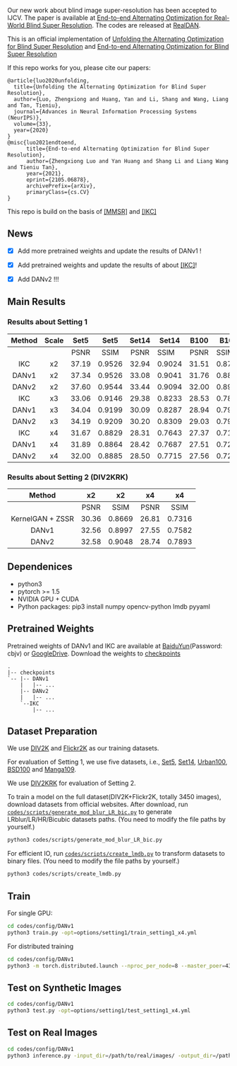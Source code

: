 Our new work about blind image super-resolution has been accepted to IJCV. The paper is available at [End-to-end Alternating Optimization for Real-World Blind Super Resolution](https://arxiv.org/abs/2308.08816). The codes are released at [RealDAN](https://github.com/greatlog/RealDAN).

This is an official implementation of [Unfolding the Alternating Optimization for Blind Super Resolution](https://arxiv.org/abs/2010.02631) and [End-to-end Alternating Optimization for Blind Super Resolution](https://arxiv.org/abs/2105.06878)

If this repo works for you, please cite our papers:
```
@article{luo2020unfolding,
  title={Unfolding the Alternating Optimization for Blind Super Resolution},
  author={Luo, Zhengxiong and Huang, Yan and Li, Shang and Wang, Liang and Tan, Tieniu},
  journal={Advances in Neural Information Processing Systems (NeurIPS)},
  volume={33},
  year={2020}
}
@misc{luo2021endtoend,
      title={End-to-end Alternating Optimization for Blind Super Resolution}, 
      author={Zhengxiong Luo and Yan Huang and Shang Li and Liang Wang and Tieniu Tan},
      year={2021},
      eprint={2105.06878},
      archivePrefix={arXiv},
      primaryClass={cs.CV}
}
```

This repo is build on the basis of [[MMSR]](https://github.com/open-mmlab/mmsr) and [[IKC]](https://github.com/yuanjunchai/IKC)

## News
- [x] Add more pretrained weights and update the results of DANv1 \!

- [x] Add pretrained weights and update the results of about [[IKC]](https://github.com/yuanjunchai/IKC)\!

- [x] Add DANv2 \!\!\!

## Main Results

### Results about Setting 1
| Method | Scale |   Set5  |   Set5   | Set14   |  Set14   | B100   |  B100    | Urban100 | Urban100  | Mangan109 | Manga109  |
|:------:|:-----:|:-------:|:--------:|:-------:|---------|:-------:|----------|:-------:|-----------|:-------:|:-------:|
|        |       | PSNR    | SSIM     | PSNR    | SSIM     | PSNR    | SSIM     | PSNR     | SSIM     | PSNR      | SSIM     |
| IKC    | x2    |  37.19  |  0.9526  |  32.94  |  0.9024  |  31.51  |  0.8790  |  29.85   |  0.8928  |  36.93    |  0.9667  |
| DANv1  | x2    |  37.34  |  0.9526  |  33.08  |  0.9041  |  31.76  |  0.8858  |  30.60   |  0.9060  |  37.23    |  0.9710  |
| DANv2  | x2    |  37.60  |  0.9544  |  33.44  |  0.9094  |  32.00  |  0.8904  |  31.43   |  0.9174  |  38.07    |  0.9734  |
| IKC    | x3    |  33.06  |  0.9146  |  29.38  |  0.8233  |  28.53  |  0.7899  |  27.43   |  0.8302  |  32.43    |  0.9316  |
| DANv1  | x3    |  34.04  |  0.9199  |  30.09  |  0.8287  |  28.94  |  0.7919  |  27.65   |  0.8352  |  33.16    |  0.9382  |
| DANv2  | x3    |  34.19  |  0.9209  |  30.20  |  0.8309  |  29.03  |  0.7948  |  27.83   |  0.8395  |  33.28    |  0.9400  |
| IKC    | x4    |  31.67  |  0.8829  |  28.31  |  0.7643  |  27.37  |  0.7192  |  25.33   |  0.7504  |  28.91    |  0.8782  |
| DANv1  | x4    |  31.89  |  0.8864  |  28.42  |  0.7687  |  27.51  |  0.7248  |  25.86   |  0.7721  |  30.50    |  0.9037  |
| DANv2  | x4    |  32.00  |  0.8885  |  28.50  |  0.7715  |  27.56  |  0.7277  |  25.94   |  0.7748  |  30.45    |  0.9037  |

### Results about Setting 2 (DIV2KRK)

|Method          |  x2   |  x2    |  x4   |  x4    
|:--------------:|:-----:|:------:|:-----:|:------:|
|                | PSNR  | SSIM   | PSNR  |   SSIM |
|KernelGAN + ZSSR| 30.36 | 0.8669 | 26.81 | 0.7316 |
|DANv1           | 32.56 | 0.8997 | 27.55 | 0.7582 |
|DANv2           | 32.58 | 0.9048 | 28.74 | 0.7893 |


## Dependenices

* python3
* pytorch >= 1.5
* NVIDIA GPU + CUDA
* Python packages: pip3 install numpy opencv-python lmdb pyyaml

## Pretrained Weights
Pretrained weights of DANv1 and IKC are available at [BaiduYun](https://pan.baidu.com/s/15843FMaiGoREB-8sdmJc4g)(Password: cbjv) or [GoogleDrive](https://drive.google.com/drive/folders/1aOaxXFfMAM6GvvPz56lzUwVmg7BMM_mR?usp=sharing). Download the weights to [checkpoints](./checkpoints)

```
.
|-- checkpoints
`-- |-- DANv1
    |   |-- ...
    |-- DANv2
    |   |-- ...
    `--IKC
        |-- ... 
```

## Dataset Preparation
We use [DIV2K](https://data.vision.ee.ethz.ch/cvl/DIV2K/) and [Flickr2K](http://cv.snu.ac.kr/research/EDSR/Flickr2K.tar) as our training datasets. 

For evaluation of Setting 1, we use five datasets, i.e., [Set5](https://uofi.box.com/shared/static/kfahv87nfe8ax910l85dksyl2q212voc.zip), [Set14](https://uofi.box.com/shared/static/igsnfieh4lz68l926l8xbklwsnnk8we9.zip), [Urban100](https://uofi.box.com/shared/static/65upg43jjd0a4cwsiqgl6o6ixube6klm.zip), [BSD100](https://uofi.box.com/shared/static/qgctsplb8txrksm9to9x01zfa4m61ngq.zip) and [Manga109](http://www.manga109.org/en/).

We use [DIV2KRK](http://www.wisdom.weizmann.ac.il/~vision/kernelgan/DIV2KRK_public.zip) for evaluation of Setting 2.

To train a model on the full dataset(DIV2K+Flickr2K, totally 3450 images), download datasets from official websites. 
After download, run [`codes/scripts/generate_mod_blur_LR_bic.py`](codes/scripts/generate_mod_blur_LR_bic.py) to generate LRblur/LR/HR/Bicubic datasets paths. (You need to modify the file paths by yourself.)

```bash
python3 codes/scripts/generate_mod_blur_LR_bic.py
```

For efficient IO, run [`codes/scripts/create_lmdb.py`](codes/scripts/create_lmdb.py) to transform datasets to binary files. (You need to modify the file paths by yourself.)

```bash
python3 codes/scripts/create_lmdb.py
```

## Train

For single GPU:
```bash
cd codes/config/DANv1
python3 train.py -opt=options/setting1/train_setting1_x4.yml
```

For distributed training
```bash
cd codes/config/DANv1
python3 -m torch.distributed.launch --nproc_per_node=8 --master_poer=4321 train.py -opt=options/setting1/train_setting1_x4.yml --launcher pytorch
```


## Test on Synthetic Images
```bash
cd codes/config/DANv1
python3 test.py -opt=options/setting1/test_setting1_x4.yml
```

## Test on Real Images
```bash
cd codes/config/DANv1
python3 inference.py -input_dir=/path/to/real/images/ -output_dir=/path/to/save/sr/results/
```
